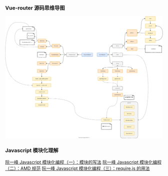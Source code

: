 ### Vue-router 源码思维导图

<img src="./examples/vue-source-demo/imgs/vue-router.svg" />

### Javascript 模块化理解

[阮一峰 Javascript 模块化编程（一）：模块的写法](http://www.ruanyifeng.com/blog/2012/10/javascript_module.html)
[阮一峰 Javascript 模块化编程（二）：AMD 规范](http://www.ruanyifeng.com/blog/2012/10/asynchronous_module_definition.html)
[阮一峰 Javascript 模块化编程（三）：require.js 的用法](http://www.ruanyifeng.com/blog/2012/11/require_js.html)
